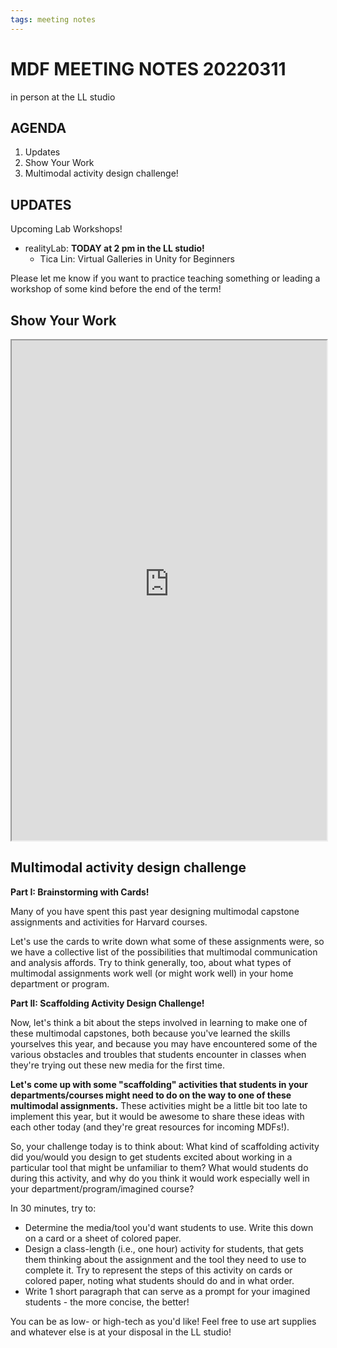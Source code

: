 ```yaml
---
tags: meeting notes
---
```


# MDF MEETING NOTES 20220311

in person at the LL studio

## AGENDA
1. Updates
2. Show Your Work
3. Multimodal activity design challenge!

## UPDATES

Upcoming Lab Workshops!
* realityLab: **TODAY at 2 pm in the LL studio!**
    * Tica Lin: Virtual Galleries in Unity for Beginners

Please let me know if you want to practice teaching something or leading a workshop of some kind before the end of the term! 

## Show Your Work

<iframe src="https://ll-timeline-machine.herokuapp.com/show/customview/ShowYourImages/MDF_WEEKLY_MEETING" width="100%" height="800px" frameborder="2"></iframe>


## Multimodal activity design challenge

**Part I: Brainstorming with Cards!**

Many of you have spent this past year designing multimodal capstone assignments and activities for Harvard courses. 

Let's use the cards to write down what some of these assignments were, so we have a collective list of the possibilities that multimodal communication and analysis affords. Try to think generally, too, about what types of multimodal assignments work well (or might work well) in your home department or program.

**Part II: Scaffolding Activity Design Challenge!**

Now, let's think a bit about the steps involved in learning to make one of these multimodal capstones, both because you've learned the skills yourselves this year, and because you may have encountered some of the various obstacles and troubles that students encounter in classes when they're trying out these new media for the first time.

**Let's come up with some "scaffolding" activities that students in your departments/courses might need to do on the way to one of these multimodal assignments.** These activities might be a little bit too late to implement this year, but it would be awesome to share these ideas with each other today (and they're great resources for incoming MDFs!). 

So, your challenge today is to think about: What kind of scaffolding activity did you/would you design to get students excited about working in a particular tool that might be unfamiliar to them? What would students do during this activity, and why do you think it would work especially well in your department/program/imagined course?

In 30 minutes, try to:
* Determine the media/tool you'd want students to use. Write this down on a card or a sheet of colored paper.
* Design a class-length (i.e., one hour) activity for students, that gets them thinking about the assignment and the tool they need to use to complete it. Try to represent the steps of this activity on cards or colored paper, noting what students should do and in what order.
* Write 1 short paragraph that can serve as a prompt for your imagined students - the more concise, the better!

You can be as low- or high-tech as you'd like! Feel free to use art supplies and whatever else is at your disposal in the LL studio!